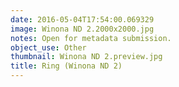 ```yaml
---
date: 2016-05-04T17:54:00.069329
image: Winona ND 2.2000x2000.jpg
notes: Open for metadata submission.
object_use: Other
thumbnail: Winona ND 2.preview.jpg
title: Ring (Winona ND 2)
---
```


